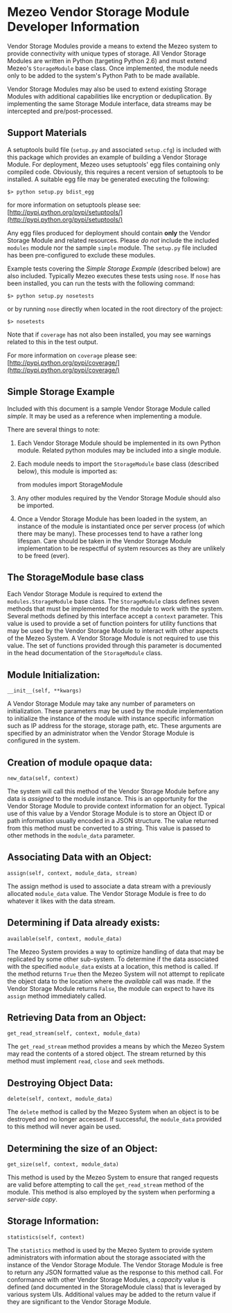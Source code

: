 Mezeo Vendor Storage Module Developer Information
=================================================

Vendor Storage Modules provide a means to extend the Mezeo system to
provide connectivity with unique types of storage. All Vendor Storage
Modules are written in Python (targeting Python 2.6) and must extend
Mezeo's `StorageModule` base class. Once implemented, the module needs only
to be added to the system's Python Path to be made available.

Vendor Storage Modules may also be used to extend existing Storage Modules
with additional capabilities like encryption or deduplication. By
implementing the same Storage Module interface, data streams may be
intercepted and pre/post-processed.

Support Materials
-----------------

A setuptools build file (`setup.py` and associated `setup.cfg`) is included
with this package which provides an example of building a Vendor Storage
Module. For deployment, Mezeo uses setuptools' egg files containing only
compiled code. Obviously, this requires a recent version of setuptools to
be installed. A suitable egg file may be generated executing the following:

    $> python setup.py bdist_egg

for more information on setuptools please see:
[http://pypi.python.org/pypi/setuptools/](http://pypi.python.org/pypi/setuptools/)

Any egg files produced for deployment should contain **only** the Vendor
Storage Module and related resources. Please *do not* include the included
`modules` module nor the sample `simple` module. The `setup.py` file
included has been pre-configured to exclude these modules.

Example tests covering the *Simple Storage Example* (described below) are
also included. Typically Mezeo executes these tests using `nose`. If `nose`
has been installed, you can run the tests with the following command:

    $> python setup.py nosetests

or by running `nose` directly when located in the root directory of the project:

    $> nosetests

Note that if `coverage` has not also been installed, you may see warnings
related to this in the test output.

For more information on `coverage` please see:
[http://pypi.python.org/pypi/coverage/](http://pypi.python.org/pypi/coverage/)

Simple Storage Example
----------------------

Included with this document is a sample Vendor Storage Module called
*simple*. It may be used as a reference when implementing a module.

There are several things to note:

1.   Each Vendor Storage Module should be implemented in its own Python
     module. Related python modules may be included into a single module.

2.   Each module needs to import the `StorageModule` base class (described below),
     this module is imported as:
     
        from modules import StorageModule
        
3.   Any other modules required by the Vendor Storage Module should also be
     imported.

4.   Once a Vendor Storage Module has been loaded in the system, an instance
     of the module is instantiated once per server process (of which there
     may be many). These processes tend to have a rather long lifespan. Care
     should be taken in the Vendor Storage Module implementation to be
     respectful of system resources as they are unlikely to be freed (ever).

The StorageModule base class
----------------------------

Each Vendor Storage Module is required to extend the `modules.StorageModule`
base class. The `StorageModule` class defines seven methods that must be
implemented for the module to work with the system. Several methods defined
by this interface accept a `context` parameter. This value is used to
provide a set of function pointers for utility functions that may be used
by the Vendor Storage Module to interact with other aspects of the Mezeo
System. A Vendor Storage Module is not required to use this value. The set
of functions provided through this parameter is documented in the head
documentation of the `StorageModule` class.

Module Initialization: 
----------------------
    __init__(self, **kwargs)

A Vendor Storage Module may take any number of parameters on
initialization. These parameters may be used by the module implementation
to initialize the instance of the module with instance specific information
such as IP address for the storage, storage path, etc. These arguments are
specified by an administrator when the Vendor Storage Module is configured
in the system.

Creation of module opaque data: 
-------------------------------
    new_data(self, context)

The system will call this method of the Vendor Storage Module before any
data is *assigned* to the module instance. This is an opportunity for the
Vendor Storage Module to provide context information for an object. Typical
use of this value by a Vendor Storage Module is to store an Object ID or
path information usually encoded in a JSON structure. The value returned
from this method must be converted to a string. This value is passed to
other methods in the `module_data` parameter.

Associating Data with an Object: 
--------------------------------
    assign(self, context, module_data, stream)

The assign method is used to associate a data stream with a previously
allocated `module_data` value. The Vendor Storage Module is free to do
whatever it likes with the data stream.

Determining if Data already exists: 
-----------------------------------
    available(self, context, module_data)

The Mezeo System provides a way to optimize handling of data that may be
replicated by some other sub-system. To determine if the data associated
with the specified `module_data` exists at a location, this method is
called. If the method returns `True` then the Mezeo System will not attempt
to replicate the object data to the location where the *available* call was
made. If the Vendor Storage Module returns `False`, the module can expect
to have its `assign` method immediately called.

Retrieving Data from an Object: 
-------------------------------
    get_read_stream(self, context, module_data)

The `get_read_stream` method provides a means by which the Mezeo System may
read the contents of a stored object. The stream returned by this method
must implement `read`, `close` and `seek` methods.

Destroying Object Data: 
-----------------------
    delete(self, context, module_data)

The `delete` method is called by the Mezeo System when an object is to be
destroyed and no longer accessed. If successful, the `module_data` provided
to this method will never again be used.

Determining the size of an Object: 
----------------------------------
    get_size(self, context, module_data)

This method is used by the Mezeo System to ensure that ranged requests are
valid before attempting to call the `get_read_stream` method of the
module. This method is also employed by the system when performing a
*server-side copy*.

Storage Information: 
--------------------
    statistics(self, context)

The `statistics` method is used by the Mezeo System to provide system
administrators with information about the storage associated with the
instance of the Vendor Storage Module. The Vendor Storage Module is free to
return any JSON formatted value as the response to this method call. For
conformance with other Vendor Storage Modules, a *capacity* value is
defined (and documented in the StorageModule class) that is leveraged by
various system UIs. Additional values may be added to the return value if
they are significant to the Vendor Storage Module.
